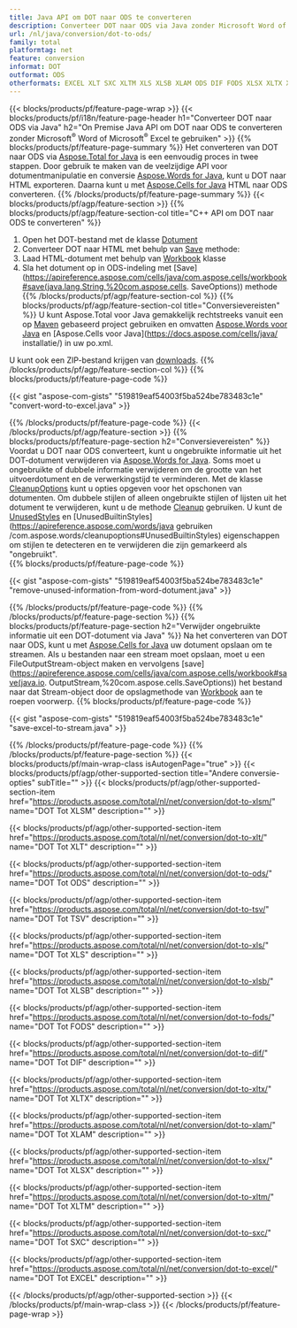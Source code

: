 ```yaml
---
title: Java API om DOT naar ODS te converteren
description: Converteer DOT naar ODS via Java zonder Microsoft Word of Microsoft Excel te gebruiken
url: /nl/java/conversion/dot-to-ods/
family: total
platformtag: net
feature: conversion
informat: DOT
outformat: ODS
otherformats: EXCEL XLT SXC XLTM XLS XLSB XLAM ODS DIF FODS XLSX XLTX XLSM TSV
---
```

{{< blocks/products/pf/feature-page-wrap >}}
{{< blocks/products/pf/i18n/feature-page-header h1="Converteer DOT naar ODS via Java" h2="On Premise Java API om DOT naar ODS te converteren zonder Microsoft<sup>&reg;</sup> Word of Microsoft<sup>&reg;</sup> Excel te gebruiken" >}}
{{% blocks/products/pf/feature-page-summary %}}
Het converteren van DOT naar ODS via [Aspose.Total for Java](https://products.aspose.com/total/java/) is een eenvoudig proces in twee stappen. Door gebruik te maken van de veelzijdige API voor dotumentmanipulatie en conversie [Aspose.Words for Java](https://products.aspose.com/words/java/), kunt u DOT naar HTML exporteren. Daarna kunt u met [Aspose.Cells for Java](https://products.aspose.com/cells/java/) HTML naar ODS converteren.
{{% /blocks/products/pf/feature-page-summary  %}}
{{< blocks/products/pf/agp/feature-section >}}
{{% blocks/products/pf/agp/feature-section-col title="C++ API om DOT naar ODS te converteren" %}}
1. Open het DOT-bestand met de klasse [Dotument](https://apireference.aspose.com/words/java/com.aspose.words/Dotument)
2. Converteer DOT naar HTML met behulp van [Save](https://apireference.aspose.com/words/java/com.aspose.words/Dotument#save(java.lang.String,com.aspose.words.SaveOptions) ) methode:
3. Laad HTML-dotument met behulp van [Workbook](https://apireference.aspose.com/cells/java/com.aspose.cells/Workbook) klasse
4. Sla het dotument op in ODS-indeling met [Save](https://apireference.aspose.com/cells/java/com.aspose.cells/workbook#save(java.lang.String,%20com.aspose.cells. SaveOptions)) methode
{{% /blocks/products/pf/agp/feature-section-col %}}
{{% blocks/products/pf/agp/feature-section-col title="Conversievereisten" %}}
U kunt Aspose.Total voor Java gemakkelijk rechtstreeks vanuit een op [Maven](https://repository.aspose.com/webapp/#/artifacts/browse/tree/General/repo/com/aspose/aspose-total) gebaseerd project gebruiken en omvatten [Aspose.Words voor Java](https://docs.aspose.com/words/java/installation/) en [Aspose.Cells voor Java](https://docs.aspose.com/cells/java/ installatie/) in uw po.xml.

U kunt ook een ZIP-bestand krijgen van [downloads](https://downloads.aspose.com/total/java).
{{% /blocks/products/pf/agp/feature-section-col %}}
{{% blocks/products/pf/feature-page-code %}}

{{< gist "aspose-com-gists" "519819eaf54003f5ba524be783483c1e" "convert-word-to-excel.java" >}}


{{% /blocks/products/pf/feature-page-code %}}
{{< /blocks/products/pf/agp/feature-section >}}
{{% blocks/products/pf/feature-page-section  h2="Conversievereisten" %}}
Voordat u DOT naar ODS converteert, kunt u ongebruikte informatie uit het DOT-dotument verwijderen via [Aspose.Words for Java](https://products.aspose.com/words/java/). Soms moet u ongebruikte of dubbele informatie verwijderen om de grootte van het uitvoerdotument en de verwerkingstijd te verminderen. Met de klasse [CleanupOptions](https://apireference.aspose.com/words/java/com.aspose.words/CleanupOptions) kunt u opties opgeven voor het opschonen van dotumenten. Om dubbele stijlen of alleen ongebruikte stijlen of lijsten uit het dotument te verwijderen, kunt u de methode [Cleanup](https://apireference.aspose.com/words/java/com.aspose.words/Dotument#cleanup()) gebruiken. U kunt de [UnusedStyles](https://apireference.aspose.com/words/java/com.aspose.words/cleanupoptions#UnusedStyles) en [UnusedBuiltinStyles](https://apireference.aspose.com/words/java gebruiken /com.aspose.words/cleanupoptions#UnusedBuiltinStyles) eigenschappen om stijlen te detecteren en te verwijderen die zijn gemarkeerd als "ongebruikt".  
{{% blocks/products/pf/feature-page-code %}}

{{< gist "aspose-com-gists" "519819eaf54003f5ba524be783483c1e" "remove-unused-information-from-word-dotument.java" >}}

{{% /blocks/products/pf/feature-page-code  %}}
{{% /blocks/products/pf/feature-page-section %}}
{{% blocks/products/pf/feature-page-section  h2="Verwijder ongebruikte informatie uit een DOT-dotument via Java" %}}
Na het converteren van DOT naar ODS, kunt u met [Aspose.Cells for Java](https://products.aspose.com/cells/java/) uw dotument opslaan om te streamen. Als u bestanden naar een stream moet opslaan, moet u een FileOutputStream-object maken en vervolgens [save](https://apireference.aspose.com/cells/java/com.aspose.cells/workbook#save(java.io. OutputStream,%20com.aspose.cells.SaveOptions)) het bestand naar dat Stream-object door de opslagmethode van [Workbook](https://apireference.aspose.com/cells/java/com.aspose.cells/Workbook) aan te roepen voorwerp. 
{{% blocks/products/pf/feature-page-code %}}

{{< gist "aspose-com-gists" "519819eaf54003f5ba524be783483c1e" "save-excel-to-stream.java" >}}

{{% /blocks/products/pf/feature-page-code  %}}
{{% /blocks/products/pf/feature-page-section %}}
{{< blocks/products/pf/main-wrap-class isAutogenPage="true" >}}
{{< blocks/products/pf/agp/other-supported-section title="Andere conversie-opties" subTitle="" >}}
{{< blocks/products/pf/agp/other-supported-section-item href="https://products.aspose.com/total/nl/net/conversion/dot-to-xlsm/" name="DOT Tot XLSM" description="" >}}

{{< blocks/products/pf/agp/other-supported-section-item href="https://products.aspose.com/total/nl/net/conversion/dot-to-xlt/" name="DOT Tot XLT" description="" >}}

{{< blocks/products/pf/agp/other-supported-section-item href="https://products.aspose.com/total/nl/net/conversion/dot-to-ods/" name="DOT Tot ODS" description="" >}}

{{< blocks/products/pf/agp/other-supported-section-item href="https://products.aspose.com/total/nl/net/conversion/dot-to-tsv/" name="DOT Tot TSV" description="" >}}

{{< blocks/products/pf/agp/other-supported-section-item href="https://products.aspose.com/total/nl/net/conversion/dot-to-xls/" name="DOT Tot XLS" description="" >}}

{{< blocks/products/pf/agp/other-supported-section-item href="https://products.aspose.com/total/nl/net/conversion/dot-to-xlsb/" name="DOT Tot XLSB" description="" >}}

{{< blocks/products/pf/agp/other-supported-section-item href="https://products.aspose.com/total/nl/net/conversion/dot-to-fods/" name="DOT Tot FODS" description="" >}}

{{< blocks/products/pf/agp/other-supported-section-item href="https://products.aspose.com/total/nl/net/conversion/dot-to-dif/" name="DOT Tot DIF" description="" >}}

{{< blocks/products/pf/agp/other-supported-section-item href="https://products.aspose.com/total/nl/net/conversion/dot-to-xltx/" name="DOT Tot XLTX" description="" >}}

{{< blocks/products/pf/agp/other-supported-section-item href="https://products.aspose.com/total/nl/net/conversion/dot-to-xlam/" name="DOT Tot XLAM" description="" >}}

{{< blocks/products/pf/agp/other-supported-section-item href="https://products.aspose.com/total/nl/net/conversion/dot-to-xlsx/" name="DOT Tot XLSX" description="" >}}

{{< blocks/products/pf/agp/other-supported-section-item href="https://products.aspose.com/total/nl/net/conversion/dot-to-xltm/" name="DOT Tot XLTM" description="" >}}

{{< blocks/products/pf/agp/other-supported-section-item href="https://products.aspose.com/total/nl/net/conversion/dot-to-sxc/" name="DOT Tot SXC" description="" >}}

{{< blocks/products/pf/agp/other-supported-section-item href="https://products.aspose.com/total/nl/net/conversion/dot-to-excel/" name="DOT Tot EXCEL" description="" >}}


{{< /blocks/products/pf/agp/other-supported-section >}}
{{< /blocks/products/pf/main-wrap-class >}}
{{< /blocks/products/pf/feature-page-wrap >}}